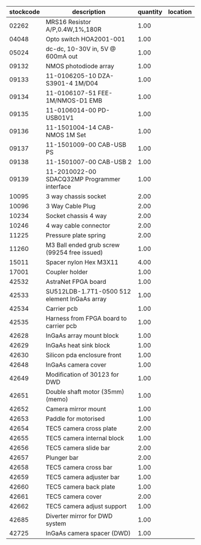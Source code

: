 |stockcode|description|quantity|location|
|---------|-----------|--------|--------|
|02262|MRS16 Resistor A/P,0.4W,1%,180R|1.00||
|04048|Opto switch  HOA2001-001|1.00||
|05024|dc-dc, 10-30V in,  5V @ 600mA out|1.00||
|09132|NMOS photodiode array|1.00||
|09133|11-0106205-10  DZA-S3901-4  1M/D04|1.00||
|09134|11-0106107-51 FEE-1M/NMOS-D1 EMB|1.00||
|09135|11-0106014-00 PD-USB01V1|1.00||
|09136|11-1501004-14 CAB-NMOS 1M Set|1.00||
|09137|11-1501009-00 CAB-USB PS|1.00||
|09138|11-1501007-00 CAB-USB 2|1.00||
|09139|11-2010022-00 SDACQ32MP Programmer interface|1.00||
|10095|3 way chassis socket|2.00||
|10096|3 Way Cable Plug|2.00||
|10234|Socket chassis 4 way|2.00||
|10246|4 way cable connector|2.00||
|11225|Pressure plate spring|2.00||
|11260|M3 Ball ended grub screw (99254 free issued)|1.00||
|15011|Spacer nylon Hex M3X11|4.00||
|17001|Coupler holder|1.00||
|42532|AstraNet FPGA board|1.00||
|42533|SU512LDB-1.7T1-0500   512 element InGaAs array|1.00||
|42534|Carrier pcb|1.00||
|42535|Harness from FPGA board to carrier pcb|1.00||
|42628|InGaAs array mount block|1.00||
|42629|InGaAs heat sink block|1.00||
|42630|Silicon pda enclosure front|1.00||
|42648|InGaAs camera cover|1.00||
|42649|Modification of 30123 for DWD|1.00||
|42651|Double shaft motor (35mm) (memo)|1.00||
|42652|Camera mirror mount|1.00||
|42653|Paddle for motorised|1.00||
|42654|TEC5 camera cross plate|2.00||
|42655|TEC5 camera internal block|1.00||
|42656|TEC5 camera slide bar|2.00||
|42657|Plunger bar|2.00||
|42658|TEC5 camera cross bar|1.00||
|42659|TEC5 camera adjuster bar|1.00||
|42660|TEC5 camera back plate|1.00||
|42661|TEC5 camera cover|2.00||
|42662|TEC5 camera adjust support|1.00||
|42685|Diverter mirror for DWD system|1.00||
|42725|InGaAs camera spacer (DWD)|1.00||

